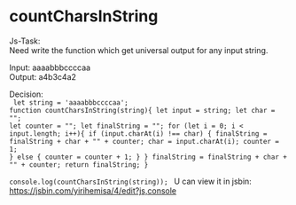 # countCharsInString
Js-Task: <br/>
Need write the function which get universal output for any input string.

Input: aaaabbbccccaa<br/>
Output: a4b3c4a2<br/>

Decision:<br/>
<code>
let string = 'aaaabbbccccaa';
</code>
<code>
function countCharsInString(string){
    let input = string;
    let char = "";
    let counter = "";
    let finalString = "";
    for (let i = 0; i < input.length; i++){
      if (input.charAt(i) !== char) {
        finalString = finalString + char + "" + counter;
        char = input.charAt(i);
        counter = 1;
      } else {
        counter = counter + 1;
      }
    }
    finalString = finalString + char + "" + counter;
    return finalString;
  }
</code>
<br/>
<code>
console.log(countCharsInString(string));
</code>
U can view it in jsbin: https://jsbin.com/yirihemisa/4/edit?js,console
